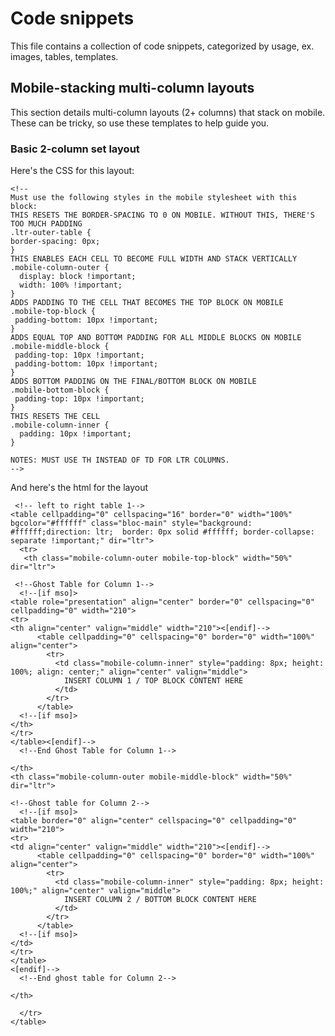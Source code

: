 # Code snippets

This file contains a collection of code snippets, categorized by usage, ex. images, tables, templates.

## Mobile-stacking multi-column layouts

This section details multi-column layouts (2+ columns) that stack on mobile. These can be tricky, so use these templates to help guide you.

### Basic 2-column set layout

Here's the CSS for this layout: 

    <!--
    Must use the following styles in the mobile stylesheet with this block:
    THIS RESETS THE BORDER-SPACING TO 0 ON MOBILE. WITHOUT THIS, THERE'S TOO MUCH PADDING
    .ltr-outer-table {
    border-spacing: 0px;
    }
    THIS ENABLES EACH CELL TO BECOME FULL WIDTH AND STACK VERTICALLY
    .mobile-column-outer {
      display: block !important;
      width: 100% !important;
    }
    ADDS PADDING TO THE CELL THAT BECOMES THE TOP BLOCK ON MOBILE
    .mobile-top-block {
     padding-bottom: 10px !important;
    }
    ADDS EQUAL TOP AND BOTTOM PADDING FOR ALL MIDDLE BLOCKS ON MOBILE
    .mobile-middle-block {
     padding-top: 10px !important;
     padding-bottom: 10px !important;
    }
    ADDS BOTTOM PADDING ON THE FINAL/BOTTOM BLOCK ON MOBILE
    .mobile-bottom-block {
     padding-top: 10px !important;
    }
    THIS RESETS THE CELL
    .mobile-column-inner {
      padding: 10px !important;
    }

    NOTES: MUST USE TH INSTEAD OF TD FOR LTR COLUMNS.
    -->
    
    
 And here's the html for the layout
 
 
     <!-- left to right table 1--> 
    <table cellpadding="0" cellspacing="16" border="0" width="100%" bgcolor="#ffffff" class="bloc-main" style="background: #ffffff;direction: ltr;  border: 0px solid #ffffff; border-collapse: separate !important;" dir="ltr">
      <tr>
       <th class="mobile-column-outer mobile-top-block" width="50%" dir="ltr">
     
     <!--Ghost Table for Column 1-->
      <!--[if mso]>
    <table role="presentation" align="center" border="0" cellspacing="0" cellpadding="0" width="210">
    <tr>
    <th align="center" valign="middle" width="210"><[endif]-->
          <table cellpadding="0" cellspacing="0" border="0" width="100%" align="center">
            <tr>
              <td class="mobile-column-inner" style="padding: 8px; height: 100%; align: center;" align="center" valign="middle">
                INSERT COLUMN 1 / TOP BLOCK CONTENT HERE
              </td>
            </tr>
          </table>
      <!--[if mso]>  
    </th>
    </tr>
    </table><[endif]-->
      <!--End Ghost Table for Column 1-->
     
    </th>
    <th class="mobile-column-outer mobile-middle-block" width="50%" dir="ltr">
     
    <!--Ghost table for Column 2-->
      <!--[if mso]>
    <table border="0" align="center" cellspacing="0" cellpadding="0" width="210">
    <tr>
    <td align="center" valign="middle" width="210"><[endif]-->
          <table cellpadding="0" cellspacing="0" border="0" width="100%" align="center">
            <tr>
              <td class="mobile-column-inner" style="padding: 8px; height: 100%;" align="center" valign="middle">
                INSERT COLUMN 2 / BOTTOM BLOCK CONTENT HERE
              </td>
            </tr>
          </table>
      <!--[if mso]>
    </td>
    </tr>
    </table>
    <[endif]-->
      <!--End ghost table for Column 2-->
     
    </th>
    
      </tr>
    </table>
<!--End LTR Table for 2 columns-->
